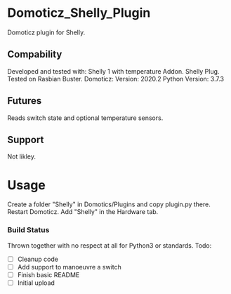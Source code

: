 # Domoticz_Shelly_Plugin
Domoticz plugin for Shelly.

## Compability
Developed and tested with:
Shelly 1 with temperature Addon.
Shelly Plug.
Tested on Rasbian Buster.
Domoticz:
Version: 2020.2
Python Version: 3.7.3 

## Futures
Reads switch state and optional temperature sensors.

## Support
Not likley.

# Usage
Create a folder "Shelly" in Domotics/Plugins and copy plugin.py there.
Restart Domoticz.
Add "Shelly" in the Hardware tab.


### Build Status
Thrown together with no respect at all for Python3 or standards.
Todo\:
- [ ] Cleanup code
- [ ] Add support to manoeuvre a switch
- [ ] Finish basic README
- [ ] Initial upload
